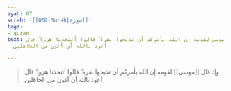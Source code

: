 ```yaml
---
ayah: 67
surah: '[[002-Surah|سورة]]'
tags:
- quran
text: وإذ قال موسى لقومه إن الله يأمركم أن تذبحوا بقرة ۖ قالوا أتتخذنا هزوا ۖ قال
  أعوذ بالله أن أكون من الجاهلين

---
```

> وإذ قال [[موسى]] لقومه إن الله يأمركم أن تذبحوا بقرة ۖ قالوا أتتخذنا هزوا ۖ قال أعوذ بالله أن أكون من الجاهلين
